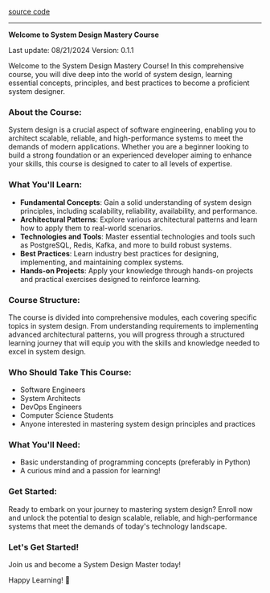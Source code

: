 [source code](https://github.com/cranes-mentoring/system-design)

---

**Welcome to System Design Mastery Course**

Last update: 08/21/2024
Version: 0.1.1

Welcome to the System Design Mastery Course! In this comprehensive course, you will dive deep into the world of system design, learning essential concepts, principles, and best practices to become a proficient system designer.

### About the Course:

System design is a crucial aspect of software engineering, enabling you to architect scalable, reliable, and high-performance systems to meet the demands of modern applications. Whether you are a beginner looking to build a strong foundation or an experienced developer aiming to enhance your skills, this course is designed to cater to all levels of expertise.

### What You'll Learn:

- **Fundamental Concepts**: Gain a solid understanding of system design principles, including scalability, reliability, availability, and performance.
- **Architectural Patterns**: Explore various architectural patterns and learn how to apply them to real-world scenarios.
- **Technologies and Tools**: Master essential technologies and tools such as PostgreSQL, Redis, Kafka, and more to build robust systems.
- **Best Practices**: Learn industry best practices for designing, implementing, and maintaining complex systems.
- **Hands-on Projects**: Apply your knowledge through hands-on projects and practical exercises designed to reinforce learning.

### Course Structure:

The course is divided into comprehensive modules, each covering specific topics in system design. From understanding requirements to implementing advanced architectural patterns, you will progress through a structured learning journey that will equip you with the skills and knowledge needed to excel in system design.

### Who Should Take This Course:

- Software Engineers
- System Architects
- DevOps Engineers
- Computer Science Students
- Anyone interested in mastering system design principles and practices

### What You'll Need:

- Basic understanding of programming concepts (preferably in Python)
- A curious mind and a passion for learning!

### Get Started:

Ready to embark on your journey to mastering system design? Enroll now and unlock the potential to design scalable, reliable, and high-performance systems that meet the demands of today's technology landscape.

### Let's Get Started!

Join us and become a System Design Master today!

Happy Learning! 🚀
